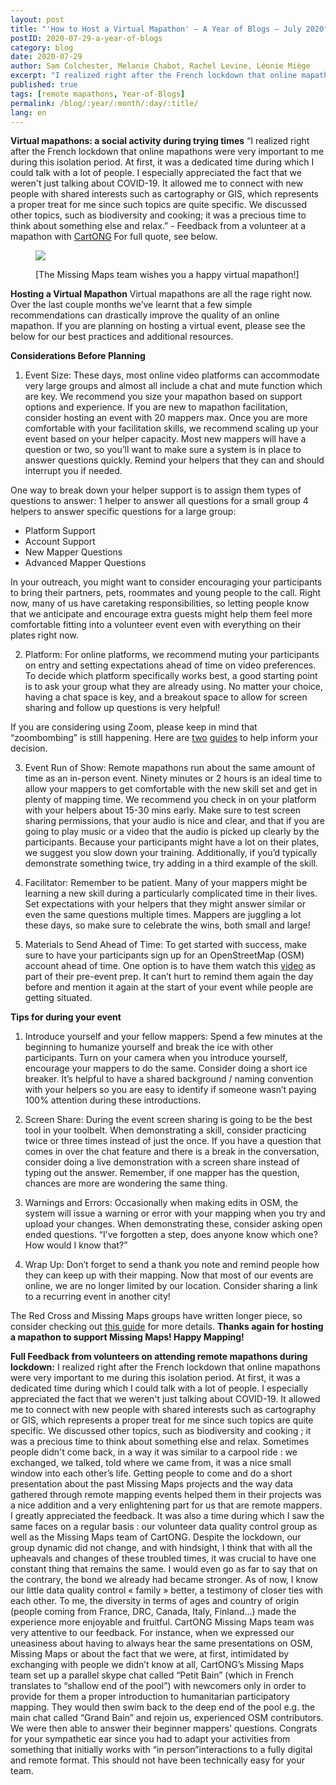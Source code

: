 ```yaml
---
layout: post
title: "'How to Host a Virtual Mapathon' – A Year of Blogs – July 2020"
postID: 2020-07-29-a-year-of-blogs
category: blog
date: 2020-07-29
author: Sam Colchester, Melanie Chabot, Rachel Levine, Léonie Miège
excerpt: "I realized right after the French lockdown that online mapathons were very important to me during this isolation period."
published: true
tags: [remote mapathons, Year-of-Blogs]
permalink: /blog/:year/:month/:day/:title/
lang: en
---
```


**Virtual mapathons: a social activity during trying times**
“I realized right after the French lockdown that online mapathons were very important to me during this isolation period. At first, it was a dedicated time during which I could talk with a lot of people. I especially appreciated the fact that we weren't just talking about COVID-19. It allowed me to connect with new people with shared interests such as cartography or GIS, which represents a proper treat for me since such topics are quite specific. We discussed other topics, such as biodiversity and cooking; it was a precious time to think about something else and relax.” - Feedback from a volunteer at a mapathon with [CartONG](https://www.cartong.org/) For full quote, see below.

<figure>
<img src="https://raw.githubusercontent.com/MissingMaps/img/main/images/missingmaps-blog_20200729_photo1.png">
<p class="caption"> [The Missing Maps team wishes you a happy virtual mapathon!]</p>
</figure>

**Hosting a Virtual Mapathon**
Virtual mapathons are all the rage right now. Over the last couple months we’ve learnt that a few simple recommendations can drastically improve the quality of an online mapathon. If you are planning on hosting a virtual event, please see the below for our best practices and additional resources.

**Considerations Before Planning**
1) Event Size:
These days, most online video platforms can accommodate very large groups and almost all include a chat and mute function which are key. We recommend you size your mapathon based on support options and experience. If you are new to mapathon facilitation, consider hosting an event with 20 mappers max. Once you are more comfortable with your facilitation skills, we recommend scaling up your event based on your helper capacity.  Most new mappers will have a question or two, so you’ll want to make sure a system is in place to answer questions quickly. Remind your helpers that they can and should interrupt you if needed.

One way to break down your helper support is to assign them types of questions to answer:
1 helper to answer all questions for a small group
4 helpers to answer specific questions for a large group:
- Platform Support
- Account Support
- New Mapper Questions
- Advanced Mapper Questions

In your outreach, you might want to consider encouraging your participants to bring their partners, pets, roommates and young people to the call.  Right now, many of us have caretaking responsibilities, so letting people know that we anticipate and encourage extra guests might help them feel more comfortable fitting into a volunteer event even with everything on their plates right now.

2) Platform:
For online platforms, we recommend muting your participants on entry and setting expectations ahead of time on video preferences. To decide which platform specifically works best, a good starting point is to ask your group what they are already using. No matter your choice, having a chat space is key, and a breakout space to allow for screen sharing and follow up questions is very helpful!

If you are considering using Zoom, please keep in mind that “zoombombing” is still happening.  Here are [two](https://palantetech.coop/zoomboming-self-defense/tech-guide) [guides](https://docs.google.com/document/d/1KLRrnm6g5YvD8QRSPwwNWq6NPk9FYvMpZPy_XEyOmMM/edit#heading=h.1on1dg3umpkx) to help inform your decision.

3) Event Run of Show:
Remote mapathons run about the same amount of time as an in-person event.  Ninety minutes or 2 hours is an ideal time to allow your mappers to get comfortable with the new skill set and get in plenty of mapping time.  We recommend you check in on your platform with your helpers about 15-30 mins early. Make sure to test screen sharing permissions, that your audio is nice and clear, and that if you are going to play music or a video that the audio is picked up clearly by the participants. Because your participants might have a lot on their plates, we suggest you slow down your training. Additionally, if you’d typically demonstrate something twice, try adding in a third example of the skill.

4) Facilitator:
Remember to be patient. Many of your mappers might be learning a new skill during a particularly complicated time in their lives. Set expectations with your helpers that they might answer similar or even the same questions multiple times. Mappers are juggling a lot these days, so make sure to celebrate the wins, both small and large!

5) Materials to Send Ahead of Time:
To get started with success, make sure to have your participants sign up for an OpenStreetMap (OSM) account ahead of time. One option is to have them watch this [video](https://www.youtube.com/watch?v=wqQdDgjBOvY&feature=emb_title) as part of their pre-event prep. It can’t hurt to remind them again the day before and mention it again at the start of your event while people are getting situated. 

**Tips for during your event**
1) Introduce yourself and your fellow mappers: Spend a few minutes at the beginning to humanize yourself and break the ice with other participants. Turn on your camera when you introduce yourself, encourage your mappers to do the same. Consider doing a short ice breaker. It’s helpful to have a shared background / naming convention with your helpers so you are easy to identify if someone wasn’t paying 100% attention during these introductions. 

2) Screen Share: During the event screen sharing is going to be the best tool in your toolbelt.  When demonstrating a skill, consider practicing twice or three times instead of just the once. If you have a question that comes in over the chat feature and there is a break in the conversation, consider doing a live demonstration with a screen share instead of typing out the answer. Remember, if one mapper has the question, chances are more are wondering the same thing. 

3) Warnings and Errors: Occasionally when making edits in OSM, the system will issue a warning or error with your mapping when you try and upload your changes. When demonstrating these, consider asking open ended questions. “I’ve forgotten a step, does anyone know which one? How would I know that?” 

4) Wrap Up: Don’t forget to send a thank you note and remind people how they can keep up with their mapping. Now that most of our events are online, we are no longer limited by our location. Consider sharing a link to a recurring event in another city! 

The Red Cross and Missing Maps groups have written longer piece, so consider checking out [this guide](https://docs.google.com/document/d/1Shy05ZnRJp5xSbZWcUH_41caBNaV2yzazECbN5ngwOU/edit) for more details. 
**Thanks again for hosting a mapathon to support Missing Maps! Happy Mapping!**



**Full Feedback from volunteers on attending remote mapathons during lockdown:**
I realized right after the French lockdown that online mapathons were very important to me during this isolation period.
At first, it was a dedicated time during which I could talk with a lot of people. I especially appreciated the fact that we weren't just talking about COVID-19. It allowed me to connect with new people with shared interests such as cartography or GIS, which represents a proper treat for me since such topics are quite specific. We discussed other topics, such as biodiversity and cooking ; it was a precious time to think about something else and relax. Sometimes people didn't come back, in a way it was similar to a carpool ride : we exchanged, we talked, told where we came from, it was a nice small window into each other’s life.
Getting people to come and do a short presentation about the past Missing Maps projects and the way data gathered through remote mapping events helped them in their projects was a nice addition and a very enlightening part for us that are remote mappers. I greatly appreciated the feedback.
It was also a time during which I saw the same faces on a regular basis : our volunteer data quality control group as well as the Missing Maps team of CartONG.  Despite the lockdown, our group dynamic did not change, and with hindsight, I think that with all the upheavals and changes of these troubled times, it was crucial to have one constant thing that remains the same. I would even go as far to say that on the contrary, the bond we already had became stronger. As of now, I know our little data quality control « family » better, a testimony of closer ties with each other. To me, the diversity in terms of ages and country of origin (people coming from France, DRC, Canada, Italy, Finland…) made the experience more enjoyable and fruitful.
CartONG Missing Maps team was very attentive to our feedback. For instance, when we expressed our uneasiness about having to always hear the same presentations on OSM, Missing Maps or about the fact that we were, at first, intimidated by exchanging with people we didn’t know at all, CartONG’s Missing Maps team set up a parallel skype chat called “Petit Bain” (which in French translates to “shallow end of the pool”) with newcomers only in order to provide for them a proper introduction to humanitarian participatory mapping. They would then swim back to the deep end of the pool e.g. the main chat called “Grand Bain” and rejoin us, experienced OSM contributors. We were then able to answer their beginner mappers’ questions.
Congrats for your sympathetic ear since you had to adapt your activities from something that initially works with “in person”interactions to a fully digital and remote format. This should not have been technically easy for your team.

